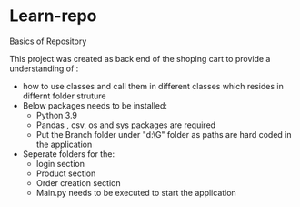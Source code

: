 # Learn-repo
Basics of Repository

This project was created as back end of the shoping cart to provide a understanding of :
- how to use classes and call them in different classes which resides in differnt folder struture
- Below packages needs to be installed:
  - Python 3.9
  - Pandas , csv, os and sys packages are required
  - Put the Branch folder under "d:\G" folder as paths are hard coded in the application
- Seperate folders for the:
  - login section 
  - Product section
  - Order creation section
  - Main.py needs to be executed to start the application
 
